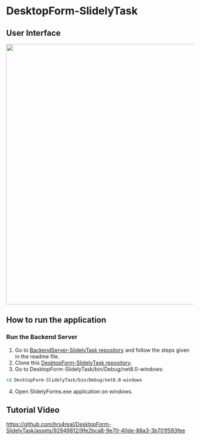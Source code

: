 # DesktopForm-SlidelyTask
## User Interface
<img src="https://github.com/hrs4real/DesktopForm-SlidelyTask/assets/92949812/6346b197-a2c4-4aae-9bd5-084d3247e517" width="700" height="700">

## How to run the application
### Run the Backend Server
1. Go to [BackendServer-SlidelyTask repository](https://github.com/hrs4real/BackendServer-SlidelyTask.git) and follow the steps given in the readme file.
2. Clone this [DesktopForm-SlidelyTask repository](https://github.com/hrs4real/DesktopForm-SlidelyTask.git).
3. Go to DesktopForm-SlidelyTask/bin/Debug/net8.0-windows:
```sh
cd DesktopForm-SlidelyTask/bin/Debug/net8.0-windows
```
4. Open SlidelyForms.exe application on windows.

## Tutorial Video


https://github.com/hrs4real/DesktopForm-SlidelyTask/assets/92949812/9fe2bca8-9e70-40de-88a3-3b701f593fee

